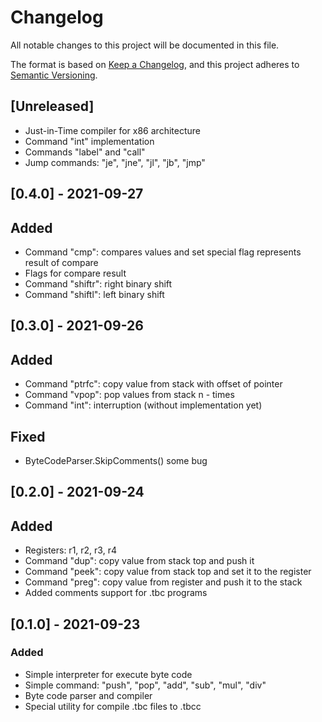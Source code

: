 # Changelog
All notable changes to this project will be documented in this file.

The format is based on [Keep a Changelog](https://keepachangelog.com/en/1.0.0/),
and this project adheres to [Semantic Versioning](https://semver.org/spec/v2.0.0.html).

## [Unreleased]
- Just-in-Time compiler for x86 architecture
- Command "int" implementation
- Commands "label" and "call" 
- Jump commands: "je", "jne", "jl", "jb", "jmp"

## [0.4.0] - 2021-09-27
## Added
- Command "cmp": compares values and set special flag represents result of compare
- Flags for compare result
- Command "shiftr": right binary shift
- Command "shiftl": left binary shift

## [0.3.0] - 2021-09-26
## Added 
- Command "ptrfc": copy value from stack with offset of pointer
- Command "vpop": pop values from stack n - times
- Command "int": interruption (without implementation yet)

## Fixed 
- ByteCodeParser.SkipComments() some bug

## [0.2.0] - 2021-09-24
## Added
- Registers: r1, r2, r3, r4
- Command "dup": copy value from stack top and push it
- Command "peek": copy value from stack top and set it to the register
- Command "preg": copy value from register and push it to the stack
- Added comments support for .tbc programs

## [0.1.0] - 2021-09-23
### Added 
- Simple interpreter for execute byte code
- Simple command: "push", "pop", "add", "sub", "mul", "div"
- Byte code parser and compiler
- Special utility for compile .tbc files to .tbcc 
